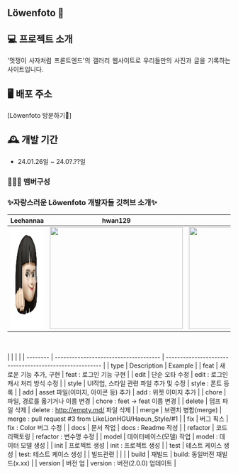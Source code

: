 ## Löwenfoto 🦁

## 💻 프로젝트 소개
<p align="justify">
  '멋쟁이 사자처럼 프론트엔드'의 갤러리 웹사이트로 우리들만의 사진과 글을 기록하는 사이트입니다.
</p>

## 🖥️ 배포 주소
[Löwenfoto 방문하기📂]

## 🕰️ 개발 기간
* 24.01.26일 ~ 24.0?.??일

### 🧑‍🤝‍🧑 맴버구성
### ✨자랑스러운 Löwenfoto 개발자들 깃허브 소개✨

|  Leehannaa   |     hwan129     |   YearaChoi   |   ejPark43  |
|   :--------:   |    :--------:    |    :--------:  |    :--------:   |
|   <a href="https://github.com/LeeHannaa"><img src="https://github.com/LikeLionHGU/12th-frontend/blob/main/img/%EC%9D%B4%ED%95%9C%EB%82%98.png?raw=true" width="300" height="230"></a>  |  <a href="https://github.com/hwan129"><img src="https://github.com/LikeLionHGU/L-wenfoto/blob/master/src/img/%EC%8B%AC%EC%84%B1%ED%99%98.jpg?raw=true" width="300" height="230"></a>    | <a href="https://github.com/YearaChoi"><img src="https://github.com/LikeLionHGU/L-wenfoto/blob/master/src/img/%EC%B5%9C%EC%98%88%EB%9D%BC.jpg?raw=true" width="300" height="230"></a>        | <a href="https://github.com/ejPark43"><img src="https://github.com/LikeLionHGU/L-wenfoto/blob/master/src/img/%EB%B0%95%EC%9D%80%EC%A3%BC.jpg?raw=true" width="300" height="230"></a>        |


<br><br>
|          |                                       |                                                         |
| -------- | ------------------------------------- | ------------------------------------------------------- |
| type     | Description                           | Example                                                 |
| feat     | 새로운 기능 추가, 구현                | feat : 로그인 기능 구현                                 |
| edit     | 단순 오타 수정                        | edit : 로그인 캐시 처리 방식 수정                       |
| style    | UI작업, 스타일 관련 파일 추가 및 수정 | style : 폰트 등록                                       |
| add      | asset 파일(이미지, 아이콘 등) 추가    | add : 위젯 이미지 추가                                  |
| chore    | 파일, 경로를 옮기거나 이름 변경       | chore : feet -> feat 이름 변경                          |
| delete   | 덤프 파일 삭제                        | delete : http://empty.md/ 파일 삭제                     |
| merge    | 브랜치 병합(merge)                    | merge : pull request #3 from LikeLionHGU/Haeun_Style/#1 |
| fix      | 버그 픽스                             | fix : Color 버그 수정                                   |
| docs     | 문서 작업                             | docs : Readme 작성                                      |
| refactor | 코드 리팩토링                         | refactor : 변수명 수정                                  |
| model    | 데이터베이스(모델) 작업               | model : 데이터 모델 생성                                |
| init     | 프로젝트 생성                         | init : 프로젝트 생성                                    |
| test     | 테스트 케이스 생성                    | test: 테스트 케이스 생성                                |
| 빌드관련 |                                       |                                                         |
| build    | 재빌드                                | build: 동일버전 재빌드(x.xx)                            |
| version  | 버전 업                               | version : 버전(2.0.0) 업데이트                          |
